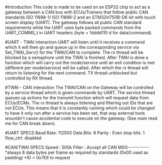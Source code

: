 #Introduction
This code is made to be used on an ESP32 chip to act as a gateway between a CAN bus with ECUs/Trainers that follow public CAN standards ISO 11898-1/ ISO 11898-2 and an STM32H750B-DK kit with touch screen display (UART). The gateway follows all public CAN standard requirements while the UART uses byte packed commands from the UART_COMMS_t in UART headers (byte = 1dddd110 d for data/command). 

#UART - TWAI interaction
UART will listen until it receives a command which it will then go and queue up in the corresponding service via Set_TWAI_Serv() for the TWAI/CAN to complete. The rx thread will be blocked by a semaphore until the TWAI is finished. After TWAI is done a function which will carry out the mode/service until an exit condition is met (different per mode/service) will be called. After which the rx thread will return to listening for the next command. TX thread unblocked but controlled by RX thread.


#TWAI - CAN interaction
The TWAI/CAN on the Gateway will be controlled by a service thread which is given commands by UART. The service thread queues up actions for the transmit function which will request data from ECUs/ECMs. The rx thread is always listening and filtering out IDs that are not ECUs. This means that it is constantly running which could be changed to have it only run after a service has been set, that way external tools wounldn't cause accidental code to execute on the gateway. (See main read me for CAN break down).


#UART SPECS
Baud Rate: 112500
Data Bits: 8
Parity   : Even
stop bits: 1
flow_ctrl: disabled

#CAN/TWAI SPECS
Speed  : 500k
Filter : Accept all
CAN MSG-----------
*always 8 data bytes per frame as required by standards (0x00 used as padding)
*ID = 0x7E8 to request 